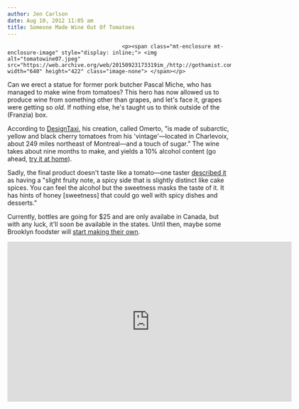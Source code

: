 ```yaml
---
author: Jen Carlson
date: Aug 10, 2012 11:05 am
title: Someone Made Wine Out Of Tomatoes
---
```


	
										<p><span class="mt-enclosure mt-enclosure-image" style="display: inline;"> <img alt="tomatowine07.jpeg" src="https://web.archive.org/web/20150923173319im_/http://gothamist.com/attachments/arts_jen/tomatowine07.jpeg" width="640" height="422" class="image-none"> </span></p>

<p>Can we erect a statue for former pork butcher Pascal Miche, who has managed to make wine from tomatoes? This hero has now allowed us to produce wine from something other than grapes, and let&apos;s face it, grapes were getting so <em>old. </em>If nothing else, he&apos;s taught us to think outside of the (Franzia) box.</p>

<p>According to <a href="https://web.archive.org/web/20150923173319/http://designtaxi.com/news/353268/Former-Pork-Butcher-Turns-Tomatoes-Into-Wine/">DesignTaxi</a>, his creation, called Omerto, &quot;is made of subarctic, yellow and black cherry tomatoes from his &apos;vintage&apos;&#x2014;located in Charlevoix, about 249 miles northeast of Montreal&#x2014;and a touch of sugar.&quot; The wine takes about nine months to make, and yields a 10% alcohol content (go ahead, <a href="https://web.archive.org/web/20150923173319/http://www.ehow.com/how_5640544_make-tomato-wine.html">try it at home</a>).</p>

<p>Sadly, the final product doesn&apos;t taste like a tomato&#x2014;one taster <a href="https://web.archive.org/web/20150923173319/http://www.google.com/hostednews/afp/article/ALeqM5hGvR7pGScYHxLj_FIhRz853FbS0g?docId=CNG.bfb7803961df54aed13f454cf46b8f25.5c1">described it</a> as having a &quot;slight fruity note, a spicy side that is slightly distinct like cake spices. You can feel the alcohol but the sweetness masks the taste of it. It has hints of honey [sweetness] that could go well with spicy dishes and desserts.&quot;</p>

<p>Currently, bottles are going for $25 and are only availabe in Canada, but with any luck, it&apos;ll soon be available in the states. Until then, maybe some Brooklyn foodster will <a href="https://web.archive.org/web/20150923173319/http://news.bbc.co.uk/local/guernsey/hi/people_and_places/nature/newsid_8508000/8508181.stm">start making their own</a>.</p>

<p><iframe width="640" height="360" src="https://web.archive.org/web/20150923173319if_/http://www.youtube.com/embed/x4bQPu6D1Bg" frameborder="0" allowfullscreen></iframe></p>					
										
									
				